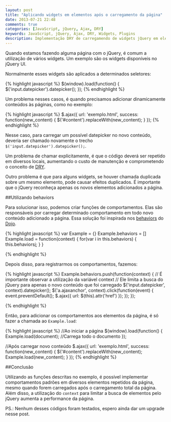 ```yaml
---
layout: post
title: "Aplicando widgets em elementos após o carregamento da página"
date: 2013-07-21 22:48
comments: true
categories: [JavaScript, jQuery, Ajax, DRY]
keywords: JavaScript, jQuery, Ajax, DRY, Widgets, Plugins
description: Implementação DRY de carregamendo de widgets jQuery em elementos HTML após o carregamento da página
---
```


Quando estamos fazendo alguma página com o jQuery, é comum a utilização de vários widgets.
Um exemplo são os widgets disponíveis no jQuery UI.

Normalmente esses widgets são aplicados a determinados seletores:

{% highlight javascript %}
$(window).load(function() {
    $('input.datepicker').datepicker();
});
{% endhighlight %}

Um problema nesses casos, é quando precisamos adicionar dinamicamente conteúdos às páginas, como no exemplo:

{% highlight javascript %}
$.ajax({
    url: 'exemplo.html',
    success: function(new_content) {
        $('#content').replaceWith(new_content);
    }
});
{% endhighlight %}

Nesse caso, para carregar um possível datepicker no novo conteúdo, deveria ser chamado novamente o trecho `$('input.datepicker').datepicker();`.

Um problema de chamar explicitamente, é que o código deverá ser repetido em diversos locais, aumentando o custo de manutenção e comprometendo o conceito de [DRY](http://pt.wikipedia.org/wiki/Don't_repeat_yourself "Don't repeat yourself").

Outro problema é que para alguns widgets, se houver chamada duplicada sobre um mesmo elemento, pode causar efeitos duplicados. É importante que o jQuery reconheça apenas os novos elementos adicionados a página.

##Utilizando behaviors

Para solucionar isso, podemos criar funções de comportamentos.
Elas são responsáveis por carregar determinado comportamento em todo novo conteúdo adicionado a página.
Essa solução foi inspirada nos [behaviors](http://dojotoolkit.org/reference-guide/1.9/dojo/behavior.html "dojo.behavior") do [Dojo](http://dojotoolkit.org/ "Dojo Toolkit").

{% highlight javascript %}
var Example = {}
Example.behaviors = []
Example.load = function(context) {
    for(var i in this.behaviors) {
        this.behaviors[i](context);
    }
}

{% endhighlight %}

Depois disso, para registrarmos os comportamentos, fazemos:

{% highlight javascript %}
Example.behaviors.push(function(context) {
    // É importante observar a utilização da variável context
    // Ele limita a busca do jQuery para apenas o novo conteúdo que foi carregado
    $('input.datepicker', context).datepicker();
    $('a.ajaxanchor', context).click(function(event) {
        event.preventDefault();
        $.ajax({
            url: $(this).attr('href')
        });
    });
});

{% endhighlight %}

Então, para adicionar os comportamentos aos elementos da página, é só fazer a chamada ao `Example.load`:

{% highlight javascript %}
//Ao iniciar a página
$(window).load(function() {
    Example.load(document); //Carrega todo o documento
});

//Após carregar novo conteúdo
$.ajax({
    url: 'exemplo.html',
    success: function(new_content) {
        $('#content').replaceWith(new_content);
        Example.load(new_content);
    }
});
{% endhighlight %}

##Conclusão

Utilizando as funções descritas no exemplo, é possível implementar comportamentos padrões em diversos elementos repetidos da página, mesmo quando forem carregados após o carregamento total da página. Além disso, a utilização do `context` para limitar a busca de elementos pelo jQuery aumenta a performance da página.

PS.: Nenhum desses códigos foram testados, espero ainda dar um upgrade nesse post.
